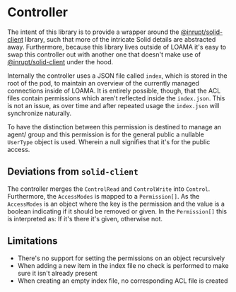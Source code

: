 # Controller

The intent of this library is to provide a wrapper around the [@inrupt/solid-client](https://docs.inrupt.com/developer-tools/api/javascript/solid-client/) library, such that more of the intricate Solid details are abstracted away. Furthermore, because this library lives outside of LOAMA it's easy to swap this controller out with another one that doesn't make use of [@inrupt/solid-client](https://docs.inrupt.com/developer-tools/api/javascript/solid-client/) under the hood.

Internally the controller uses a JSON file called `index`, which is stored in the root of the pod, to maintain an overview of the currently managed connections inside of LOAMA. It is entirely possible, though, that the ACL files contain permissions which aren't reflected inside the `index.json`. This is not an issue, as over time and after repeated usage the `index.json` will synchronize naturally.

To have the distinction between this permission is destined to manage an agent/ group and this permission is for the general public a nullable `UserType` object is used. Wherein a null signifies that it's for the public access.

## Deviations from `solid-client`

The controller merges the `ControlRead` and `ControlWrite` into `Control`. Furthermore, the `AccessModes` is mapped to a `Permission[]`. As the `AccessModes` is an object where the key is the permission and the value is a boolean indicating if it should be removed or given. In the `Permission[]` this is interpreted as: If it's there it's given, otherwise not.

## Limitations

- There's no support for setting the permissions on an object recursively
- When adding a new item in the index file no check is performed to make sure it isn't already present
- When creating an empty index file, no corresponding ACL file is created

